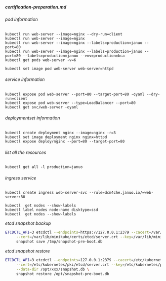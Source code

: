 ##### certification-preparation.md

###### pod information

```console
kubectl run web-server --image=nginx --dry-run=client
kubectl run web-server --image=nginx
kubectl run web-server --image=nginx --labels=production=januo --port=80 
kubectl run web-server --image=nginx --labels=production=januo --port=80 --labels=production=januo --env=production=bca
kubectl get pods web-server -v=6

kubectl set image pod web-server web-server=httpd
```

###### service information

```console
kubectl expose pod web-server --port=80 --target-port=80 -oyaml --dry-run=client
kubectl expose pod web-server --type=LoadBalancer --port=80
kubectl get svc/web-server -oyaml
```

###### deploymentset information
```console
kubectl create deployment nginx --image=nginx -r=3
kubectl set image deployment nginx nginx=httpd
kubectl expose deploy/nginx --port=80 --target-port=80
```

###### list all the resources

```console
kubectl get all -l production=januo
```

###### _ingress service_
```console
kubectl create ingress web-server-svc --rule=dcm4che.januo.io/=web-server:80
```


```console
kubectl  get nodes --show-labels
kubectl label nodes node-name disktype=ssd
kubectl  get nodes --show-labels
```

_etcd snapshot backup_
```bash
ETCDCTL_API=3 etcdctl --endpoints=https://127.0.0.1:2379 --cacert=/var/lib/minikube/certs/etcd/ca.crt \
     --cert=/var/lib/minikube/certs/etcd/server.crt --key=/var/lib/minikube/certs/etcd/server.key \
     snapshot save /tmp/snapshot-pre-boot.db
```


_etcd snapshot restore_
```bash
ETCDCTL_API=3 etcdctl --endpoints=127.0.0.1:2379 --cacert=/etc/kubernetes/pki/etcd/ca.crt \
     --cert=/etc/kubernetes/pki/etcd/server.crt --key=/etc/kubernetes/pki/etcd/server.key \
     --data-dir /opt/xxx/snapshot.db \
     snapshot restore /opt/snapshot-pre-boot.db
```
